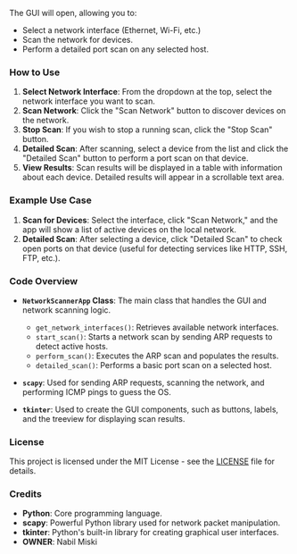 

The GUI will open, allowing you to:
   - Select a network interface (Ethernet, Wi-Fi, etc.)
   - Scan the network for devices.
   - Perform a detailed port scan on any selected host.

### How to Use
1. **Select Network Interface**: From the dropdown at the top, select the network interface you want to scan.
2. **Scan Network**: Click the "Scan Network" button to discover devices on the network.
3. **Stop Scan**: If you wish to stop a running scan, click the "Stop Scan" button.
4. **Detailed Scan**: After scanning, select a device from the list and click the "Detailed Scan" button to perform a port scan on that device.
5. **View Results**: Scan results will be displayed in a table with information about each device. Detailed results will appear in a scrollable text area.

### Example Use Case
1. **Scan for Devices**: Select the interface, click "Scan Network," and the app will show a list of active devices on the local network.
2. **Detailed Scan**: After selecting a device, click "Detailed Scan" to check open ports on that device (useful for detecting services like HTTP, SSH, FTP, etc.).

### Code Overview
- **`NetworkScannerApp` Class**: The main class that handles the GUI and network scanning logic.
  - `get_network_interfaces()`: Retrieves available network interfaces.
  - `start_scan()`: Starts a network scan by sending ARP requests to detect active hosts.
  - `perform_scan()`: Executes the ARP scan and populates the results.
  - `detailed_scan()`: Performs a basic port scan on a selected host.

- **`scapy`**: Used for sending ARP requests, scanning the network, and performing ICMP pings to guess the OS.
- **`tkinter`**: Used to create the GUI components, such as buttons, labels, and the treeview for displaying scan results.

### License
This project is licensed under the MIT License - see the [LICENSE](LICENSE) file for details.

### Credits
- **Python**: Core programming language.
- **scapy**: Powerful Python library used for network packet manipulation.
- **tkinter**: Python's built-in library for creating graphical user interfaces.
- **OWNER**: Nabil Miski
```
